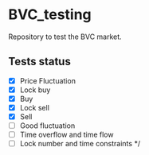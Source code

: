 # BVC_testing  

Repository to test the BVC market.  

## Tests status  

- [x] Price Fluctuation
- [x] Lock buy
- [x] Buy
- [x] Lock sell
- [x] Sell
- [ ] Good fluctuation
- [ ] Time overflow and time flow
- [ ] Lock number and time constraints
*/
